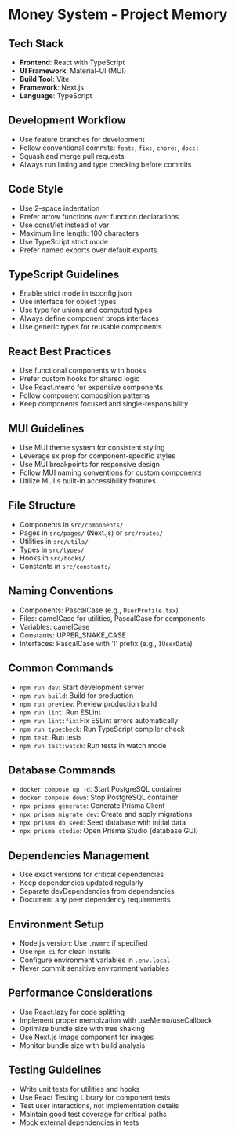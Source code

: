# Money System - Project Memory

## Tech Stack
- **Frontend**: React with TypeScript
- **UI Framework**: Material-UI (MUI)
- **Build Tool**: Vite
- **Framework**: Next.js
- **Language**: TypeScript

## Development Workflow
- Use feature branches for development
- Follow conventional commits: `feat:`, `fix:`, `chore:`, `docs:`
- Squash and merge pull requests
- Always run linting and type checking before commits

## Code Style
- Use 2-space indentation
- Prefer arrow functions over function declarations
- Use const/let instead of var
- Maximum line length: 100 characters
- Use TypeScript strict mode
- Prefer named exports over default exports

## TypeScript Guidelines
- Enable strict mode in tsconfig.json
- Use interface for object types
- Use type for unions and computed types
- Always define component props interfaces
- Use generic types for reusable components

## React Best Practices
- Use functional components with hooks
- Prefer custom hooks for shared logic
- Use React.memo for expensive components
- Follow component composition patterns
- Keep components focused and single-responsibility

## MUI Guidelines
- Use MUI theme system for consistent styling
- Leverage sx prop for component-specific styles
- Use MUI breakpoints for responsive design
- Follow MUI naming conventions for custom components
- Utilize MUI's built-in accessibility features

## File Structure
- Components in `src/components/`
- Pages in `src/pages/` (Next.js) or `src/routes/`
- Utilities in `src/utils/`
- Types in `src/types/`
- Hooks in `src/hooks/`
- Constants in `src/constants/`

## Naming Conventions
- Components: PascalCase (e.g., `UserProfile.tsx`)
- Files: camelCase for utilities, PascalCase for components
- Variables: camelCase
- Constants: UPPER_SNAKE_CASE
- Interfaces: PascalCase with 'I' prefix (e.g., `IUserData`)

## Common Commands
- `npm run dev`: Start development server
- `npm run build`: Build for production
- `npm run preview`: Preview production build
- `npm run lint`: Run ESLint
- `npm run lint:fix`: Fix ESLint errors automatically
- `npm run typecheck`: Run TypeScript compiler check
- `npm test`: Run tests
- `npm run test:watch`: Run tests in watch mode

## Database Commands
- `docker compose up -d`: Start PostgreSQL container
- `docker compose down`: Stop PostgreSQL container
- `npx prisma generate`: Generate Prisma Client
- `npx prisma migrate dev`: Create and apply migrations
- `npx prisma db seed`: Seed database with initial data
- `npx prisma studio`: Open Prisma Studio (database GUI)

## Dependencies Management
- Use exact versions for critical dependencies
- Keep dependencies updated regularly
- Separate devDependencies from dependencies
- Document any peer dependency requirements

## Environment Setup
- Node.js version: Use `.nvmrc` if specified
- Use `npm ci` for clean installs
- Configure environment variables in `.env.local`
- Never commit sensitive environment variables

## Performance Considerations
- Use React.lazy for code splitting
- Implement proper memoization with useMemo/useCallback
- Optimize bundle size with tree shaking
- Use Next.js Image component for images
- Monitor bundle size with build analysis

## Testing Guidelines
- Write unit tests for utilities and hooks
- Use React Testing Library for component tests
- Test user interactions, not implementation details
- Maintain good test coverage for critical paths
- Mock external dependencies in tests